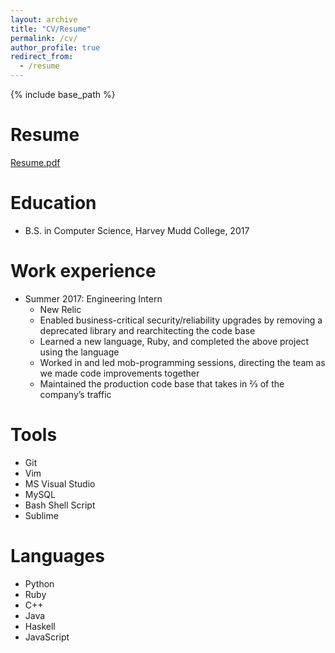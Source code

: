 ```yaml
---
layout: archive
title: "CV/Resume"
permalink: /cv/
author_profile: true
redirect_from:
  - /resume
---
```


{% include base_path %}

Resume
======
<span style="color:blue">[Resume.pdf](../files/Resume.pdf)</span>

Education
======
* B.S. in Computer Science, Harvey Mudd College, 2017

Work experience
======
* Summer 2017: Engineering Intern
  * New Relic
  * Enabled business-critical security/reliability upgrades by removing a deprecated library and rearchitecting the code base
  * Learned a new language, Ruby, and completed the above project using the language
  * Worked in and led mob-programming sessions, directing the team as we made code improvements together
  * Maintained the production code base that takes in 2⁄3 of the company’s traffic
  
Tools
======
* Git
* Vim
* MS Visual Studio
* MySQL
* Bash Shell Script
* Sublime

Languages
======
* Python
* Ruby
* C++
* Java
* Haskell
* JavaScript
